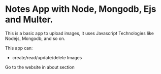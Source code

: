 # Notes App with Node, Mongodb, Ejs and Multer.
This is a basic app to upload images, it uses Javascript Technologies like Nodejs, Mongodb, and so on.

This app can:
- create/read/update/delete Images

Go to the website in about section

